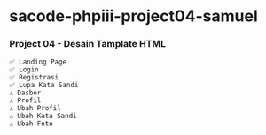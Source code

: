 # sacode-phpiii-project04-samuel
### Project 04 - Desain Tamplate HTML

	✅ Landing Page
	✅ Login
	✅ Registrasi
	✅ Lupa Kata Sandi
	⚠️ Dasbor
	⚠️ Profil
	⚠️ Ubah Profil
	⚠️ Ubah Kata Sandi 
	⚠️ Ubah Foto
